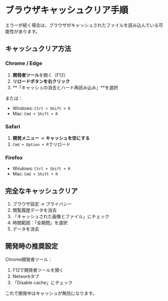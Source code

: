 # ブラウザキャッシュクリア手順

エラーが続く場合は、ブラウザがキャッシュされたファイルを読み込んでいる可能性があります。

## キャッシュクリア方法

### Chrome / Edge
1. **開発者ツール**を開く（F12）
2. **リロードボタンを右クリック**
3. **「キャッシュの消去とハード再読み込み」**を選択

または：
- Windows: `Ctrl + Shift + R`
- Mac: `Cmd + Shift + R`

### Safari
1. **開発メニュー** → **キャッシュを空にする**
2. `Cmd + Option + R`でリロード

### Firefox
- Windows: `Ctrl + Shift + R`
- Mac: `Cmd + Shift + R`

## 完全なキャッシュクリア

1. ブラウザ設定 → プライバシー
2. 閲覧履歴データを消去
3. 「キャッシュされた画像とファイル」にチェック
4. 時間範囲：「全期間」を選択
5. データを消去

## 開発時の推奨設定

Chrome開発者ツール：
1. F12で開発者ツールを開く
2. Networkタブ
3. 「Disable cache」にチェック

これで開発中はキャッシュが無効になります。